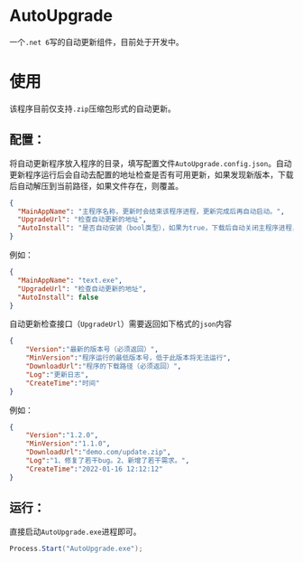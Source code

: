 # AutoUpgrade
一个`.net 6`写的自动更新组件，目前处于开发中。  

# 使用  
该程序目前仅支持`.zip`压缩包形式的自动更新。
## 配置：
将自动更新程序放入程序的目录，填写配置文件`AutoUpgrade.config.json`。自动更新程序运行后会自动去配置的地址检查是否有可用更新，如果发现新版本，下载后自动解压到当前路径，如果文件存在，则覆盖。    

```json
{
  "MainAppName": "主程序名称，更新时会结束该程序进程，更新完成后再自动启动。",
  "UpgradeUrl": "检查自动更新的地址",
  "AutoInstall": "是否自动安装（bool类型），如果为true，下载后自动关闭主程序进程，更新后再启动；如果为false，则会弹出对话框询问用户是否安装。"
}
```
例如：  
```json
{
  "MainAppName": "text.exe",
  "UpgradeUrl": "检查自动更新的地址",
  "AutoInstall": false
}
```

自动更新检查接口（`UpgradeUrl`）需要返回如下格式的`json`内容
```json
{
    "Version":"最新的版本号（必须返回）",
    "MinVersion":"程序运行的最低版本号，低于此版本将无法运行",
    "DownloadUrl":"程序的下载路径（必须返回）",
    "Log":"更新日志",
    "CreateTime":"时间"
}
```
例如：  
```json
{
    "Version":"1.2.0",
    "MinVersion":"1.1.0",
    "DownloadUrl":"demo.com/update.zip",
    "Log":"1、修复了若干bug。2、新增了若干需求。",
    "CreateTime":"2022-01-16 12:12:12"
}
```
## 运行：
直接启动`AutoUpgrade.exe`进程即可。  
```C#
Process.Start("AutoUpgrade.exe");
```